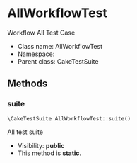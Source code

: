 AllWorkflowTest
===============

Workflow All Test Case




* Class name: AllWorkflowTest
* Namespace: 
* Parent class: CakeTestSuite







Methods
-------


### suite

    \CakeTestSuite AllWorkflowTest::suite()

All test suite



* Visibility: **public**
* This method is **static**.




